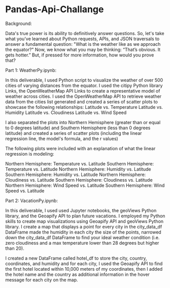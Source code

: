 # Pandas-Api-Challange

Background:

Data's true power is its ability to definitively answer questions. So, let's take what you've learned about Python requests, APIs, and JSON traversals to answer a fundamental question: "What is the weather like as we approach the equator?"
Now, we know what you may be thinking: “That’s obvious. It gets hotter.” But, if pressed for more information, how would you prove that?

Part 1: WeatherPy.ipynb:

In this deliverable, I used Python script to visualize the weather of over 500 cities of varying distances from the equator. I used the citipy Python library Links, the OpenWeatherMap API Links to create a representative model of weather across cities.
I used the OpenWeatherMap API to retrieve weather data from the cities list generated and created a series of scatter plots to showcase the following relationships:
Latitude vs. Temperature
Latitude vs. Humidity
Latitude vs. Cloudiness
Latitude vs. Wind Speed

I also separated the plots into Northern Hemisphere (greater than or equal to 0 degrees latitude) and Southern Hemisphere (less than 0 degrees latitude) and created a series of scatter plots (including the linear regression line, the model's formula, and the r values)

The following plots were included with an explanation of what the linear regression is modeling:

Northern Hemisphere: Temperature vs. Latitude
Southern Hemisphere: Temperature vs. Latitude
Northern Hemisphere: Humidity vs. Latitude
Southern Hemisphere: Humidity vs. Latitude
Northern Hemisphere: Cloudiness vs. Latitude
Southern Hemisphere: Cloudiness vs. Latitude
Northern Hemisphere: Wind Speed vs. Latitude
Southern Hemisphere: Wind Speed vs. Latitude

Part 2: VacationPy.ipynb:

In this deliverable, I used used Jupyter notebooks, the geoViews Python library, and the Geoapify API to plan future vacations. I employed my Python skills to create map visualizations using Geoapify API and geoViews Python library. I create a map that displays a point for every city in the city_data_df DataFrame made the humidity in each city the size of the points, narrowed down the city_data_df DataFrame to find your ideal weather condition (i.e. zero cloudiness and a max temperature lower than 28 degrees but higher than 20).

I created a new DataFrame called hotel_df to store the city, country, coordinates, and humidity and for each city, I used the Geoapify API to find the first hotel located within 10,000 meters of my coordinates, then I added the hotel name and the country as additional information in the hover message for each city on the map.
